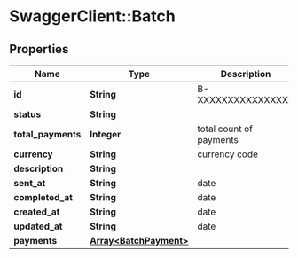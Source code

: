 # SwaggerClient::Batch

## Properties
Name | Type | Description | Notes
------------ | ------------- | ------------- | -------------
**id** | **String** | B-XXXXXXXXXXXXXXXX | [optional] 
**status** | **String** |  | [optional] 
**total_payments** | **Integer** | total count of payments | [optional] 
**currency** | **String** | currency code | [optional] 
**description** | **String** |  | [optional] 
**sent_at** | **String** | date | [optional] 
**completed_at** | **String** | date | [optional] 
**created_at** | **String** | date | [optional] 
**updated_at** | **String** | date | [optional] 
**payments** | [**Array&lt;BatchPayment&gt;**](BatchPayment.md) |  | [optional] 


